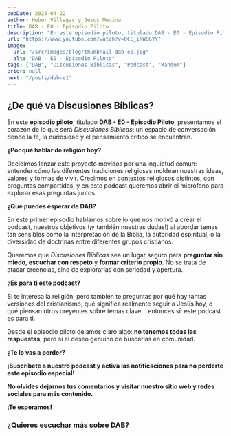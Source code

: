 ```yaml
---
pubDate: 2025-04-22
author: Heber Villegas y Jesus Medina
title: DAB - E0 - Episodio Piloto
description: "En este episodio piloto, titulado DAB - E0 - Episodio Piloto, presentamos el corazón de lo que será Discusiones Bíblicas: un espacio de conversación donde la fe, la curiosidad y el pensamiento crítico se encuentran."
url: "https://www.youtube.com/watch?v=0CC_iNWEGYY"
image:
  url: "/src/images/blog/thumbnail-dab-e0.jpg"
  alt: "DAB - E0 - Episodio Piloto"
tags: ["DAB", "Discusiones Bíblicas", "Podcast", "Random"]
prior: null
next: "/posts/dab-e1"
---
```


## **¿De qué va Discusiones Bíblicas?**

En este **episodio piloto**, titulado **DAB - E0 - Episodio Piloto**, presentamos el corazón de lo que será *Discusiones Bíblicas*: un espacio de conversación donde la fe, la curiosidad y el pensamiento crítico se encuentran.

**¿Por qué hablar de religión hoy?**

Decidimos lanzar este proyecto movidos por una inquietud común: entender cómo las diferentes tradiciones religiosas moldean nuestras ideas, valores y formas de vivir. Crecimos en contextos religiosos distintos, con preguntas compartidas, y en este podcast queremos abrir el micrófono para explorar esas preguntas juntos.

**¿Qué puedes esperar de DAB?**

En este primer episodio hablamos sobre lo que nos motivó a crear el podcast, nuestros objetivos (¡y también nuestras dudas!) al abordar temas tan sensibles como la interpretación de la Biblia, la autoridad espiritual, o la diversidad de doctrinas entre diferentes grupos cristianos.

Queremos que *Discusiones Bíblicas* sea un lugar seguro para **preguntar sin miedo**, **escuchar con respeto** y **formar criterio propio**. No se trata de atacar creencias, sino de explorarlas con seriedad y apertura.

**¿Es para ti este podcast?**

Si te interesa la religión, pero también te preguntas por qué hay tantas versiones del cristianismo, qué significa realmente seguir a Jesús hoy, o qué piensan otros creyentes sobre temas clave… entonces sí: este podcast es para ti.

Desde el episodio piloto dejamos claro algo: **no tenemos todas las respuestas**, pero sí el deseo genuino de buscarlas en comunidad.

**¿Te lo vas a perder?**

**¡Suscríbete a nuestro podcast y activa las notificaciones para no perderte este episodio especial!**

**No olvides dejarnos tus comentarios y visitar nuestro sitio web y redes sociales para más contenido.**

**¡Te esperamos!**

### **¿Quieres escuchar más sobre DAB?**
